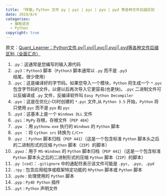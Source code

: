 ```yaml
---
title: 「转载」Python 文件 py | pyi | pyc | pyo | pyd 等各种文件后缀区别
date: 2019/8/4
categories:
  - 编程语言
  - Python
copyright: true
---
```


原文：[Quant_Learner：Python文件.py||.pyi||.pyc||.pyo||.pyd等各种文件后缀区别（全面汇总）][1]

1. `.py`：这通常是您编写的输入源代码
2. `.py3`：`Python3` 脚本（`Python3` 脚本通常以 `.py` 而不是 `.py3` 结尾，很少使用）
3. `.pyc`：这是编译好的字节码。如果您导入一个模块，`Python` 将生成一个 `*.pyc` 包含字节码的文件，以便以后再次导入它更容易(也更快)。`.pyc` 二进制文件可以反编译成 `.py` 文件，反编译软件叫 `Easy Python Decompiler`
4. `.pyo`：这是在优化(-O)时创建的 `*.pyc` 文件,从 `Python 3.5` 开始，`Python` 将只使用 `pyc` 而不是 `pyo` 和 `pyc`
5. `.pyd`：这基本上是一个 `Windows DLL` 文件
6. `.pyi`：`MyPy` 存根，存根文件（`PEP 484`）
7. `.pyw `：用 `pythonw.exe` 执行的 `Windows` 的 `Python` 脚本
8. `.pyx `：将 `Cython src` 转换为 `C/C++`
9. `.pyz `：`Python` 脚本归档（`PEP 441`）（这是一个包含标准 `Python` 脚本头之后的二进制形式的压缩 `Python` 脚本（`ZIP`）的脚本）
10. `.pywz`：用于 `MS-Windows` 的 `Python` 脚本归档（`PEP 441`）（这是一个包含标准 `Python` 脚本头之后的二进制形式的压缩 `Python` 脚本（`ZIP`）的脚本）
11. `.py [cod]`：`.gitignore` 中的通配符表示该文件可能是 `.pyc, .pyo, .pyd`
12. `.rpy` : 包含应用程序或框架特定功能的 `RPython` 脚本或 `Python` 脚本
13. `.pyde` : 处理使用的 `Python` 脚本
14. `.pyp` : `Py4D Python` 插件
15. `.pyt` : `Python` 声明文件

[1]: https://blog.csdn.net/The_Time_Runner/article/details/89352464